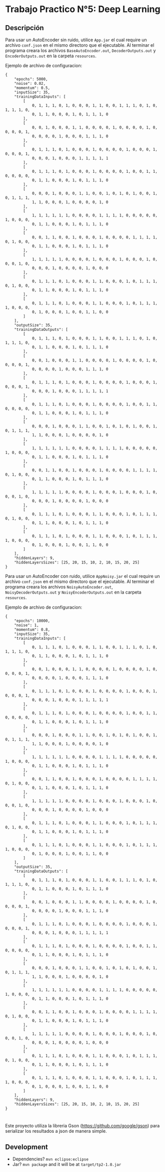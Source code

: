 # Trabajo Practico N°5: Deep Learning

## Descripción

Para usar un AutoEncoder sin ruido, utilice `App.jar` el cual require un archivo `conf.json` en el mismo directoro que el ejecutable. Al terminar el programa creara los archivos `BaseAutoEncoder.out`, `DecoderOutputs.out` y `EncoderOutputs.out` en la carpeta `resources`.

Ejemplo de archivo de configuracion:

```
{
	"epochs": 5000,
	"noise": 0.02,
	"momentum": 0.5,
	"inputSize": 35,
	"trainingDataInputs": [
		[
			0, 1, 1, 1, 0, 1, 0, 0, 0, 1, 1, 0, 0, 1, 1, 1, 0, 1, 0, 1, 1, 1, 0,
			0, 1, 1, 0, 0, 0, 1, 0, 1, 1, 1, 0
		],
		[
			0, 0, 1, 0, 0, 0, 1, 1, 0, 0, 0, 0, 1, 0, 0, 0, 0, 1, 0, 0, 0, 0, 1,
			0, 0, 0, 0, 1, 0, 0, 0, 1, 1, 1, 0
		],
		[
			0, 1, 1, 1, 0, 1, 0, 0, 0, 1, 0, 0, 0, 0, 1, 0, 0, 0, 1, 0, 0, 0, 1,
			0, 0, 0, 1, 0, 0, 0, 1, 1, 1, 1, 1
		],
		[
			0, 1, 1, 1, 0, 1, 0, 0, 0, 1, 0, 0, 0, 0, 1, 0, 0, 1, 1, 0, 0, 0, 0,
			0, 1, 1, 0, 0, 0, 1, 0, 1, 1, 1, 0
		],
		[
			0, 0, 0, 1, 0, 0, 0, 1, 1, 0, 0, 1, 0, 1, 0, 1, 0, 0, 1, 0, 1, 1, 1,
			1, 1, 0, 0, 0, 1, 0, 0, 0, 0, 1, 0
		],
		[
			1, 1, 1, 1, 1, 1, 0, 0, 0, 0, 1, 1, 1, 1, 0, 0, 0, 0, 0, 1, 0, 0, 0,
			0, 1, 1, 0, 0, 0, 1, 0, 1, 1, 1, 0
		],
		[
			0, 0, 1, 1, 0, 0, 1, 0, 0, 0, 1, 0, 0, 0, 0, 1, 1, 1, 1, 0, 1, 0, 0,
			0, 1, 1, 0, 0, 0, 1, 0, 1, 1, 1, 0
		],
		[
			1, 1, 1, 1, 1, 0, 0, 0, 0, 1, 0, 0, 0, 1, 0, 0, 0, 1, 0, 0, 0, 1, 0,
			0, 0, 0, 1, 0, 0, 0, 0, 1, 0, 0, 0
		],
		[
			0, 1, 1, 1, 0, 1, 0, 0, 0, 1, 1, 0, 0, 0, 1, 0, 1, 1, 1, 0, 1, 0, 0,
			0, 1, 1, 0, 0, 0, 1, 0, 1, 1, 1, 0
		],
		[
			0, 1, 1, 1, 0, 1, 0, 0, 0, 1, 1, 0, 0, 0, 1, 0, 1, 1, 1, 1, 0, 0, 0,
			0, 1, 0, 0, 0, 1, 0, 0, 1, 1, 0, 0
		]
	],
	"outputSize": 35,
	"trainingDataOutputs": [
		[
			0, 1, 1, 1, 0, 1, 0, 0, 0, 1, 1, 0, 0, 1, 1, 1, 0, 1, 0, 1, 1, 1, 0,
			0, 1, 1, 0, 0, 0, 1, 0, 1, 1, 1, 0
		],
		[
			0, 0, 1, 0, 0, 0, 1, 1, 0, 0, 0, 0, 1, 0, 0, 0, 0, 1, 0, 0, 0, 0, 1,
			0, 0, 0, 0, 1, 0, 0, 0, 1, 1, 1, 0
		],
		[
			0, 1, 1, 1, 0, 1, 0, 0, 0, 1, 0, 0, 0, 0, 1, 0, 0, 0, 1, 0, 0, 0, 1,
			0, 0, 0, 1, 0, 0, 0, 1, 1, 1, 1, 1
		],
		[
			0, 1, 1, 1, 0, 1, 0, 0, 0, 1, 0, 0, 0, 0, 1, 0, 0, 1, 1, 0, 0, 0, 0,
			0, 1, 1, 0, 0, 0, 1, 0, 1, 1, 1, 0
		],
		[
			0, 0, 0, 1, 0, 0, 0, 1, 1, 0, 0, 1, 0, 1, 0, 1, 0, 0, 1, 0, 1, 1, 1,
			1, 1, 0, 0, 0, 1, 0, 0, 0, 0, 1, 0
		],
		[
			1, 1, 1, 1, 1, 1, 0, 0, 0, 0, 1, 1, 1, 1, 0, 0, 0, 0, 0, 1, 0, 0, 0,
			0, 1, 1, 0, 0, 0, 1, 0, 1, 1, 1, 0
		],
		[
			0, 0, 1, 1, 0, 0, 1, 0, 0, 0, 1, 0, 0, 0, 0, 1, 1, 1, 1, 0, 1, 0, 0,
			0, 1, 1, 0, 0, 0, 1, 0, 1, 1, 1, 0
		],
		[
			1, 1, 1, 1, 1, 0, 0, 0, 0, 1, 0, 0, 0, 1, 0, 0, 0, 1, 0, 0, 0, 1, 0,
			0, 0, 0, 1, 0, 0, 0, 0, 1, 0, 0, 0
		],
		[
			0, 1, 1, 1, 0, 1, 0, 0, 0, 1, 1, 0, 0, 0, 1, 0, 1, 1, 1, 0, 1, 0, 0,
			0, 1, 1, 0, 0, 0, 1, 0, 1, 1, 1, 0
		],
		[
			0, 1, 1, 1, 0, 1, 0, 0, 0, 1, 1, 0, 0, 0, 1, 0, 1, 1, 1, 1, 0, 0, 0,
			0, 1, 0, 0, 0, 1, 0, 0, 1, 1, 0, 0
		]
	],
	"hiddenLayers": 9,
	"hiddenLayersSizes": [25, 20, 15, 10, 2, 10, 15, 20, 25]
}
```

Para usar un AutoEncoder con ruido, utilice `AppNoisy.jar` el cual require un archivo `conf.json` en el mismo directoro que el ejecutable. Al terminar el programa creara los archivos `NoisyAutoEncoder.out`, `NoisyDecoderOutputs.out` y `NoisyEncoderOutputs.out` en la carpeta `resources`.

Ejemplo de archivo de configuracion:

```
{
	"epochs": 10000,
	"noise": 1,
	"momentum": 0.8,
	"inputSize": 35,
	"trainingDataInputs": [
		[
			0, 1, 1, 1, 0, 1, 0, 0, 0, 1, 1, 0, 0, 1, 1, 1, 0, 1, 0, 1, 1, 1, 0,
			0, 1, 1, 0, 0, 0, 1, 0, 1, 1, 1, 0
		],
		[
			0, 0, 1, 0, 0, 0, 1, 1, 0, 0, 0, 0, 1, 0, 0, 0, 0, 1, 0, 0, 0, 0, 1,
			0, 0, 0, 0, 1, 0, 0, 0, 1, 1, 1, 0
		],
		[
			0, 1, 1, 1, 0, 1, 0, 0, 0, 1, 0, 0, 0, 0, 1, 0, 0, 0, 1, 0, 0, 0, 1,
			0, 0, 0, 1, 0, 0, 0, 1, 1, 1, 1, 1
		],
		[
			0, 1, 1, 1, 0, 1, 0, 0, 0, 1, 0, 0, 0, 0, 1, 0, 0, 1, 1, 0, 0, 0, 0,
			0, 1, 1, 0, 0, 0, 1, 0, 1, 1, 1, 0
		],
		[
			0, 0, 0, 1, 0, 0, 0, 1, 1, 0, 0, 1, 0, 1, 0, 1, 0, 0, 1, 0, 1, 1, 1,
			1, 1, 0, 0, 0, 1, 0, 0, 0, 0, 1, 0
		],
		[
			1, 1, 1, 1, 1, 1, 0, 0, 0, 0, 1, 1, 1, 1, 0, 0, 0, 0, 0, 1, 0, 0, 0,
			0, 1, 1, 0, 0, 0, 1, 0, 1, 1, 1, 0
		],
		[
			0, 0, 1, 1, 0, 0, 1, 0, 0, 0, 1, 0, 0, 0, 0, 1, 1, 1, 1, 0, 1, 0, 0,
			0, 1, 1, 0, 0, 0, 1, 0, 1, 1, 1, 0
		],
		[
			1, 1, 1, 1, 1, 0, 0, 0, 0, 1, 0, 0, 0, 1, 0, 0, 0, 1, 0, 0, 0, 1, 0,
			0, 0, 0, 1, 0, 0, 0, 0, 1, 0, 0, 0
		],
		[
			0, 1, 1, 1, 0, 1, 0, 0, 0, 1, 1, 0, 0, 0, 1, 0, 1, 1, 1, 0, 1, 0, 0,
			0, 1, 1, 0, 0, 0, 1, 0, 1, 1, 1, 0
		],
		[
			0, 1, 1, 1, 0, 1, 0, 0, 0, 1, 1, 0, 0, 0, 1, 0, 1, 1, 1, 1, 0, 0, 0,
			0, 1, 0, 0, 0, 1, 0, 0, 1, 1, 0, 0
		]
	],
	"outputSize": 35,
	"trainingDataOutputs": [
		[
			0, 1, 1, 1, 0, 1, 0, 0, 0, 1, 1, 0, 0, 1, 1, 1, 0, 1, 0, 1, 1, 1, 0,
			0, 1, 1, 0, 0, 0, 1, 0, 1, 1, 1, 0
		],
		[
			0, 0, 1, 0, 0, 0, 1, 1, 0, 0, 0, 0, 1, 0, 0, 0, 0, 1, 0, 0, 0, 0, 1,
			0, 0, 0, 0, 1, 0, 0, 0, 1, 1, 1, 0
		],
		[
			0, 1, 1, 1, 0, 1, 0, 0, 0, 1, 0, 0, 0, 0, 1, 0, 0, 0, 1, 0, 0, 0, 1,
			0, 0, 0, 1, 0, 0, 0, 1, 1, 1, 1, 1
		],
		[
			0, 1, 1, 1, 0, 1, 0, 0, 0, 1, 0, 0, 0, 0, 1, 0, 0, 1, 1, 0, 0, 0, 0,
			0, 1, 1, 0, 0, 0, 1, 0, 1, 1, 1, 0
		],
		[
			0, 0, 0, 1, 0, 0, 0, 1, 1, 0, 0, 1, 0, 1, 0, 1, 0, 0, 1, 0, 1, 1, 1,
			1, 1, 0, 0, 0, 1, 0, 0, 0, 0, 1, 0
		],
		[
			1, 1, 1, 1, 1, 1, 0, 0, 0, 0, 1, 1, 1, 1, 0, 0, 0, 0, 0, 1, 0, 0, 0,
			0, 1, 1, 0, 0, 0, 1, 0, 1, 1, 1, 0
		],
		[
			0, 0, 1, 1, 0, 0, 1, 0, 0, 0, 1, 0, 0, 0, 0, 1, 1, 1, 1, 0, 1, 0, 0,
			0, 1, 1, 0, 0, 0, 1, 0, 1, 1, 1, 0
		],
		[
			1, 1, 1, 1, 1, 0, 0, 0, 0, 1, 0, 0, 0, 1, 0, 0, 0, 1, 0, 0, 0, 1, 0,
			0, 0, 0, 1, 0, 0, 0, 0, 1, 0, 0, 0
		],
		[
			0, 1, 1, 1, 0, 1, 0, 0, 0, 1, 1, 0, 0, 0, 1, 0, 1, 1, 1, 0, 1, 0, 0,
			0, 1, 1, 0, 0, 0, 1, 0, 1, 1, 1, 0
		],
		[
			0, 1, 1, 1, 0, 1, 0, 0, 0, 1, 1, 0, 0, 0, 1, 0, 1, 1, 1, 1, 0, 0, 0,
			0, 1, 0, 0, 0, 1, 0, 0, 1, 1, 0, 0
		]
	],
	"hiddenLayers": 9,
	"hiddenLayersSizes": [25, 20, 15, 10, 2, 10, 15, 20, 25]
}
```

#

Este proyecto utiliza la libreria Gson (https://github.com/google/gson) para serializar los resultados a json de manera simple.

## Development

-   Dependencies? `mvn eclipse:eclipse`
-   Jar? `mvn package` and it will be at `target/tp2-1.0.jar`
